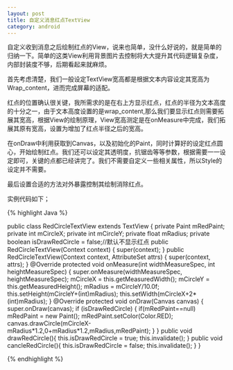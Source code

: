 ```yaml
---
layout: post
title: 自定义消息红点TextView
category: android
---
```


自定义收到消息之后绘制红点的View，说来也简单，没什么好说的，就是简单的归纳一下。简单的这类View利用背景图片去控制将大大提升其代码逻辑复杂度，内部封装度不够，后期看起来就麻烦。


首先考虑清楚，我们一般设定TextView宽高都是根据文本内容设定其宽高为Wrap\_content，进而完成屏幕的适配。

红点的位置确认很关键，我所需求的是在右上方显示红点，红点的半径为文本高度的十分之一，由于文本高度设置的是wrap\_content,那么我们要显示红点则需要拓展其宽高，根据View的绘制原理，View宽高测定是在onMeasure中完成，我们拓展其原有宽高，设置为增加了红点半径之后的宽高。

在onDraw中利用获取到Canvas，以及初始化的Paint，同时计算好的设定红点圆心，开始绘制红点。我们还可以设定其透明度，抗锯齿等等参数，根据需要一一设定即可，关键的点都已经讲完了。我们不需要自定义一些相关属性，所以Style的设定并不需要。

最后设置合适的方法对外暴露控制其绘制消除红点。

实例代码如下；

{% highlight Java %}

public class RedCircleTextView extends TextView {
    private Paint mRedPaint;
    private int mCircleX;
    private int mCircleY;
    private float mRadius;
    private boolean isDrawRedCircle = false;//默认不显示红点
    public RedCircleTextView(Context context) {
        super(context);
    }
    public RedCircleTextView(Context context, AttributeSet attrs) {
        super(context, attrs);
    }
    @Override
    protected void onMeasure(int widthMeasureSpec, int heightMeasureSpec) {
        super.onMeasure(widthMeasureSpec, heightMeasureSpec);
        mCircleX = this.getMeasuredWidth();
        mCircleY = this.getMeasuredHeight();
        mRadius = mCircleY/10.0f;
        this.setHeight(mCircleY+(int)mRadius);
        this.setWidth(mCircleX+2*(int)mRadius);
    }
    @Override
    protected void onDraw(Canvas canvas) {
        super.onDraw(canvas);
        if (isDrawRedCircle) {
            if(mRedPaint==null) mRedPaint = new Paint();
            mRedPaint.setColor(Color.RED);
            canvas.drawCircle(mCircleX-mRadius\*1.2,0+mRadius\*1.2,mRadius,mRedPaint);
        }
    }
    public  void drawRedCircle(){
        this.isDrawRedCircle = true;
        this.invalidate();
    }
    public  void cancleRedCircle(){
        this.isDrawRedCircle = false;
        this.invalidate();
    }
}

{%  endhighlight %}


